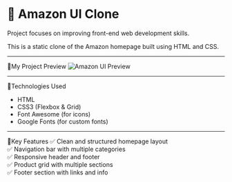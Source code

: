 # 🛒 Amazon UI Clone
Project focuses on improving front-end web development skills.

This is a static clone of the Amazon homepage built using HTML and CSS.

---

📸My Project Preview
![Amazon UI Preview](./project.png)

---

🚀Technologies Used
- HTML
- CSS3 (Flexbox & Grid)
- Font Awesome (for icons)
- Google Fonts (for custom fonts)

---

🎯Key Features
✅ Clean and structured homepage layout  
✅ Navigation bar with multiple categories  
✅ Responsive header and footer  
✅ Product grid with multiple sections  
✅ Footer section with links and info  
